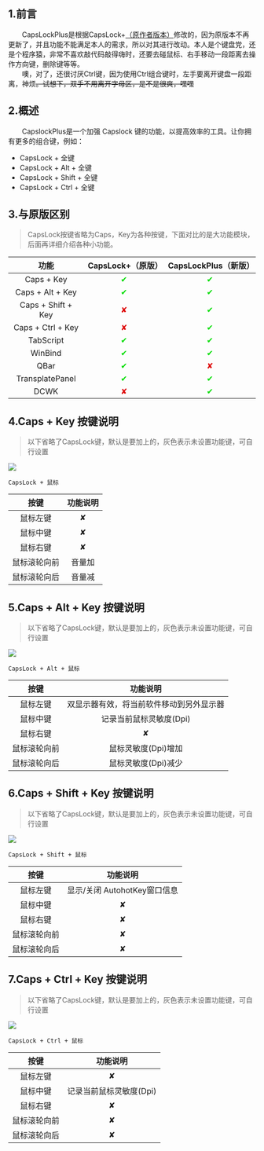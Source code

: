 
## 1.前言 ##
&emsp;&emsp;CapsLockPlus是根据CapsLock+[（原作者版本）](https://github.com/wo52616111/capslock-plus)修改的，因为原版本不再更新了，并且功能不能满足本人的需求，所以对其进行改动。本人是个键盘党，还是个程序猿，非常不喜欢敲代码敲得嗨时，还要去碰鼠标、右手移动一段距离去操作方向键，删除键等等。<br/>
&emsp;&emsp;噢，对了，还很讨厌Ctrl键，因为使用Ctrl组合键时，左手要离开键盘一段距离，神烦~~。试想下，双手不用离开字母区，是不是很爽，嘿嘿~~

## 2.概述 ##
&emsp;&emsp;CapslockPlus是一个加强 Capslock 键的功能，以提高效率的工具。让你拥有更多的组合键，例如：

- CapsLock + 全键
- CapsLock + Alt + 全键
- CapsLock + Shift + 全键
- CapsLock + Ctrl + 全键

## 3.与原版区别 ##
>CapsLock按键省略为Caps，Key为各种按键，下面对比的是大功能模块，后面再详细介绍各种小功能。

功能| CapsLock+（原版） | CapsLockPlus（新版） 
:-:                 | :-:   | :-: 
Caps + Key          | <font color="#00dd00">✔</font>     | <font color="#00dd00">✔</font>
Caps + Alt + Key    | <font color="#00dd00">✔</font>     | <font color="#00dd00">✔</font>
Caps + Shift + Key  | <font color="#dd0000">✘</font>     | <font color="#00dd00">✔</font>
Caps + Ctrl + Key   | <font color="#dd0000">✘</font>     | <font color="#00dd00">✔</font>
TabScript           | <font color="#00dd00">✔</font>     | <font color="#00dd00">✔</font>
WinBind             | <font color="#00dd00">✔</font>     | <font color="#00dd00">✔</font>
QBar                | <font color="#00dd00">✔</font>     | <font color="#dd0000">✘</font>
TransplatePanel     | <font color="#00dd00">✔</font>     | <font color="#00dd00">✔</font>
DCWK                | <font color="#dd0000">✘</font>     | <font color="#00dd00">✔</font>

## 4.Caps + Key 按键说明 ##
>以下省略了CapsLock键，默认是要加上的，灰色表示未设置功能键，可自行设置
>
![](https://i.imgur.com/4EFSmEQ.png)

    CapsLock + 鼠标

按键| 功能说明
:-:| :-:
鼠标左键|✘
鼠标中键|✘
鼠标右键|✘
鼠标滚轮向前|音量加
鼠标滚轮向后|音量减

## 5.Caps + Alt + Key 按键说明 ##
>以下省略了CapsLock键，默认是要加上的，灰色表示未设置功能键，可自行设置
>
![](https://i.imgur.com/xtDCxCr.png)

    CapsLock + Alt + 鼠标

按键| 功能说明
:-:| :-:
鼠标左键|双显示器有效，将当前软件移动到另外显示器
鼠标中键|记录当前鼠标灵敏度(Dpi)
鼠标右键|✘
鼠标滚轮向前|鼠标灵敏度(Dpi)增加
鼠标滚轮向后|鼠标灵敏度(Dpi)减少

## 6.Caps + Shift + Key 按键说明 ##
>以下省略了CapsLock键，默认是要加上的，灰色表示未设置功能键，可自行设置
>
![](https://i.imgur.com/MOVBJjD.png)

    CapsLock + Shift + 鼠标

按键| 功能说明
:-:| :-:
鼠标左键|显示/关闭 AutohotKey窗口信息
鼠标中键|✘
鼠标右键|✘
鼠标滚轮向前|✘
鼠标滚轮向后|✘

## 7.Caps + Ctrl + Key 按键说明 ##
>以下省略了CapsLock键，默认是要加上的，灰色表示未设置功能键，可自行设置
>
![](https://i.imgur.com/4RUEasF.png)

    CapsLock + Ctrl + 鼠标

按键| 功能说明
:-:| :-:
鼠标左键|✘
鼠标中键|记录当前鼠标灵敏度(Dpi)
鼠标右键|✘
鼠标滚轮向前|✘
鼠标滚轮向后|✘